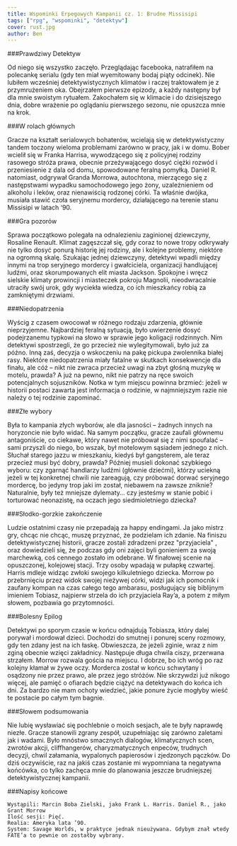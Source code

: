 ```yaml
---
title: Wspominki Erpegowych Kampanii cz. 1: Brudne Missisipi
tags: ["rpg", "wspominki", "detektyw"]
cover: rust.jpg
author: Ben
---
```


###Prawdziwy Detektyw

<re-img src="rust.jpg" title="Rust Cohle"></re-img>

Od niego się wszystko zaczęło. Przeglądając facebooka, natrafiłem na polecankę serialu (gdy ten miał wyemitowany bodaj piąty odcinek). Nie lubiłem wcześniej detektywistycznych klimatów i raczej traktowałem je z przymrużeniem oka. Obejrzałem pierwsze epizody, a każdy następny był dla mnie swoistym rytuałem. Zakochałem się w klimacie i do dzisiejszego dnia, dobre wrażenie po oglądaniu pierwszego sezonu, nie opuszcza mnie na krok.

###W rolach głównych

Gracze na kształt serialowych bohaterów, wcielają się w detektywistyczny tandem toczony wieloma problemami zarówno w pracy, jak i w domu. Bober wcielił się w Franka Harrisa, wywodzącego się z policyjnej rodziny rasowego stróża prawa, obecnie przeżywającego dosyć ciężki rozwód i przeniesienie z dala od domu, spowodowane feralną pomyłką. Daniel R. natomiast, odgrywał Granda Morrowa, autochtona, mierzącego się z następstwami wypadku samochodowego jego żony, uzależnieniem od alkoholu i leków, oraz nienawiścią rodzonej córki.  Ta właśnie dwójka, musiała stawić czoła seryjnemu mordercy, działającego na terenie stanu Missisipi w latach ‘90.

###Gra pozorów

Sprawa początkowo polegała na odnalezieniu zaginionej dziewczyny, Rosaline Renault. Klimat zagęszczał się, gdy coraz to nowe tropy odkrywały nie tylko dosyć ponurą historię jej rodziny, ale i kolejne problemy, niektóre na ogromną skalę. Szukając jednej dziewczyny, detektywi wpadli między innymi na trop seryjnego mordercy i gwałciciela, organizacji handlującej ludźmi, oraz skorumpowanych elit miasta Jackson. Spokojne i wręcz sielskie klimaty prowincji i miasteczek pokroju Magnolii, nieodwracalnie utraciły swój urok, gdy wyciekła wiedza, co ich mieszkańcy robią za zamkniętymi drzwiami.

###Niedopatrzenia

Wyścig z czasem owocował w różnego rodzaju zdarzenia, głównie nieprzyjemne. Najbardziej feralną sytuacją, było uwierzenie dosyć podejrzanemu typkowi na słowo w sprawie jego koligacji rodzinnych. Nim detektywi spostrzegli, że go przecież nie wylegitymowali, było już za późno. Inną zaś, decyzja o wskoczeniu na pakę pickupa zwolennika białej rasy. Niektóre niedopatrzenia miały fatalne w skutkach konsekwencje dla finału, ale cóż – nikt nie zwraca przecież uwagi na zbyt głośną muzykę w motelu, prawda? A już na pewno, nikt nie patrzy na ręce swoich potencjalnych sojuszników. Notka w tym miejscu powinna brzmieć: jeżeli w historii postaci zawarta jest informacja o rodzinie, w najmniejszym razie nie należy o tej rodzinie zapominać.

###Złe wybory

<re-img src="dom.jpg" title="Mississipi"></re-img>

Była to kampania złych wyborów, ale dla jasności – żadnych innych na horyzoncie nie było widać. Na samym początku, gracze zaufali głównemu antagoniście, co ciekawe, który nawet nie próbował się z nimi spoufalać – sami przyszli do niego, bo wszak, był motelowym sąsiadem jednego z nich. Słuchał starego jazzu w mieszkaniu, kiedyś był gangsterem, ale teraz przecież musi być dobry, prawda? Później musieli dokonać szybkiego wyboru: czy zgarnąć handlarzy ludźmi (głównie dziećmi), którzy uciekną jeżeli w tej konkretnej chwili nie zareagują, czy próbować dorwać seryjnego mordercę, bo jedyny trop jaki im został, niebawem na zawsze zniknie? Naturalnie, były też mniejsze dylematy… czy jesteśmy w stanie pobić i torturować neonazistę, na oczach jego siedmioletniego dziecka?

###Słodko-gorzkie zakończenie

Ludzie ostatnimi czasy nie przepadają za happy endingami. Ja jako mistrz gry, chcąc nie chcąc, muszę przyznać, że podzielam ich zdanie. Na finiszu detektywistycznej historii, gracze zostali zdradzeni przez "przyjaciela" , oraz dowiedzieli się, że podczas gdy oni zajęci byli gonieniem za swoją marchewką, coś cennego zostało im odebrane. W finałowej scenie na opuszczonej, kolejowej stacji. Trzy osoby wpadają w pułapkę czwartej. Harris mdleje widząc zwłoki swojego kilkuletniego dziecka. Morrow po przebrnięciu przez widok swojej nieżywej córki, widzi jak ich pomocnik i zaufany kompan na czas całego tego ambarasu, posługujący się biblijnym imieniem Tobiasz, najpierw strzela do ich przyjaciela Ray’a, a potem z miłym słowem, pozbawia go przytomności.

###Bolesny Epilog

Detektywi po sporym czasie w końcu odnajdują Tobiasza, który dalej porywał i mordował dzieci. Dochodzi do smutnej i ponurej sceny rozmowy, gdy ten zdany jest na ich łaskę. Obwieszcza, że jeżeli zginie, wraz z nim zginą obecnie wzięci zakładnicy. Następuje długa chwila ciszy, przerwana strzałem. Morrow rozwala gościa na miejscu. I dobrze, bo ich wróg po raz kolejny kłamał w żywe oczy. Morderca został w końcu schwytany i osądzony nie przez prawo, ale przez jego stróżów. Nie skrzywdzi już nikogo więcej, ale pamięć o ofiarach będzie ciążyć na detektywach do końca ich dni. Za bardzo nie mam ochoty wiedzieć, jakie ponure życie mogłyby wieść te postacie po całym tym bagnie.

###Słowem podsumowania

Nie lubię wysławiać się pochlebnie o moich sesjach, ale te były naprawdę niezłe. Gracze stanowili zgrany zespół, uzupełniając się zarówno zaletami jak i wadami. Było mnóstwo smacznych dialogów, klimatycznych scen, zwrotów akcji, cliffhangerów, charyzmatycznych enpeców, trudnych decyzji, chwil załamania, wypalonych papierosów i zjedzonych pączków. Do dziś oczywiście, raz na jakiś czas zostanie mi wypomniana ta negatywna końcówka, co tylko zachęca mnie do planowania jeszcze brudniejszej detektywistycznej kampanii.

###Napisy końcowe

```
Wystąpili: Marcin Boba Zielski, jako Frank L. Harris. Daniel R., jako Grant Morrow
Ilość sesji: Pięć.
Realia: Ameryka lata ’90.
System: Savage Worlds, w praktyce jednak nieużywana. Gdybym znał wtedy FATE’a to pewnie on zostałby wybrany.
```
